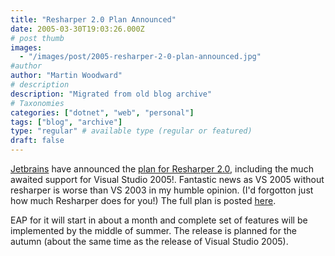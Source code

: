 ```yaml
---
title: "Resharper 2.0 Plan Announced"
date: 2005-03-30T19:03:26.000Z
# post thumb
images:
  - "/images/post/2005-resharper-2-0-plan-announced.jpg"
#author
author: "Martin Woodward"
# description
description: "Migrated from old blog archive"
# Taxonomies
categories: ["dotnet", "web", "personal"]
tags: ["blog", "archive"]
type: "regular" # available type (regular or featured)
draft: false
---
```


[Jetbrains](http://www.jetbrains.com/) have announced the [plan for Resharper 2.0](http://www.jetbrains.net/confluence/display/ReSharper/ReSharper+2.0+Plan), including the much awaited support for Visual Studio 2005!. Fantastic news as VS 2005 without resharper is worse than VS 2003 in my humble opinion. (I'd forgotton just how much Resharper does for you!) The full plan is posted [here](http://www.jetbrains.net/confluence/display/ReSharper/ReSharper+2.0+Plan).

EAP for it will start in about a month and complete set of features will be implemented by the middle of summer. The release is planned for the autumn (about the same time as the release of Visual Studio 2005).
